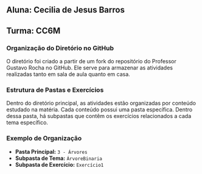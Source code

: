 ## **Aluna:** Cecilia de Jesus Barros  
## **Turma:** CC6M

### Organização do Diretório no GitHub

O diretório foi criado a partir de um fork do repositório do Professor Gustavo Rocha no GitHub. Ele serve para armazenar as atividades realizadas tanto em sala de aula quanto em casa.

### Estrutura de Pastas e Exercícios

Dentro do diretório principal, as atividades estão organizadas por conteúdo estudado na matéria. Cada conteúdo possui uma pasta específica. Dentro dessa pasta, há subpastas que contêm os exercícios relacionados a cada tema específico.

### Exemplo de Organização

- **Pasta Principal:** `3 - Árvores`
- **Subpasta de Tema:** `ÁrvoreBinaria`
- **Subpasta de Exercício:** `Exercício1`
